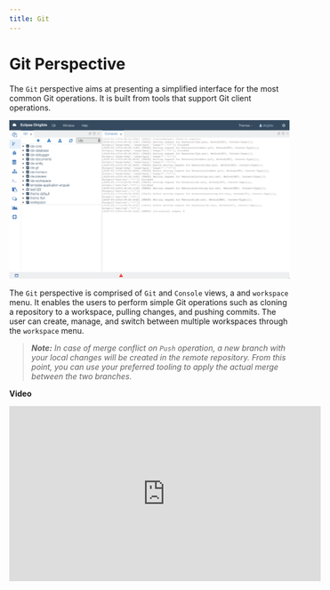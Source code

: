 ```yaml
---
title: Git
---
```


Git Perspective
===

The `Git` perspective aims at presenting a simplified interface for the most common Git operations. It is built from tools that support Git client operations.

![Git Perspective](../../../images/ide_perspective_git.png)

The `Git` perspective is comprised of `Git` and `Console` views, a and `workspace` menu. It enables the users to perform simple Git operations such as cloning a repository to a workspace, pulling changes, and pushing commits. The user can create, manage, and switch between multiple workspaces through the `workspace` menu.

> _**Note:** In case of merge conflict on `Push` operation, a new branch with your local changes will be created in the remote repository. From this point, you can use your preferred tooling to apply the actual merge between the two branches._

**Video**

<iframe width="560" height="315" src="https://www.youtube.com/embed/8CN3fSwV5YE" frameborder="0" allow="accelerometer; autoplay; clipboard-write; encrypted-media; gyroscope; picture-in-picture" allowfullscreen></iframe>